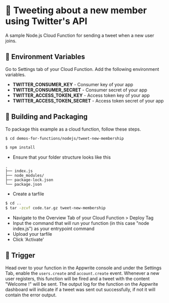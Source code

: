 # 📧 Tweeting about a new member using Twitter's API
A sample Node.js Cloud Function for sending a tweet when a new user joins.

## 📝 Environment Variables
Go to Settings tab of your Cloud Function. Add the following environment variables.

* **TWITTER_CONSUMER_KEY** - Consumer key of your app
* **TWITTER_CONSUMER_SECRET** - Consumer secret of your app
* **TWITTER_ACCESS_TOKEN_KEY** - Access token key of your app
* **TWITTER_ACCESS_TOKEN_SECRET** - Access token secret of your app

## 🚀 Building and Packaging

To package this example as a cloud function, follow these steps.

```bash
$ cd demos-for-functions/nodejs/tweet-new-membership

$ npm install
```

* Ensure that your folder structure looks like this 
```
.
├── index.js
├── node_modules/
├── package-lock.json
└── package.json
```

* Create a tarfile

```bash
$ cd ..
$ tar -zcvf code.tar.gz tweet-new-membership
```

* Navigate to the Overview Tab of your Cloud Function > Deploy Tag
* Input the command that will run your function (in this case "node index.js") as your entrypoint command
* Upload your tarfile 
* Click 'Activate'

## 🎯 Trigger

Head over to your function in the Appwrite console and under the Settings Tab, enable the `users.create` and `account.create` event.
Whenever a new user registers, this function will be fired and a tweet with the content "Welcome <name>!" will be sent. The output log for the function on the Appwrite dashboard will indicate if a tweet was sent out successfully, if not it will contain the error output. 